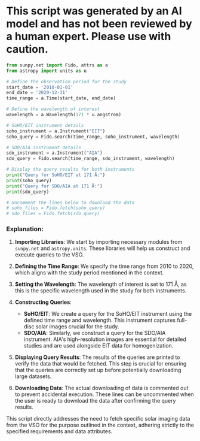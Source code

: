 # This script was generated by an AI model and has not been reviewed by a human expert. Please use with caution.

```python
from sunpy.net import Fido, attrs as a
from astropy import units as u

# Define the observation period for the study
start_date = '2010-01-01'
end_date = '2020-12-31'
time_range = a.Time(start_date, end_date)

# Define the wavelength of interest
wavelength = a.Wavelength(171 * u.angstrom)

# SoHO/EIT instrument details
soho_instrument = a.Instrument("EIT")
soho_query = Fido.search(time_range, soho_instrument, wavelength)

# SDO/AIA instrument details
sdo_instrument = a.Instrument("AIA")
sdo_query = Fido.search(time_range, sdo_instrument, wavelength)

# Display the query results for both instruments
print("Query for SoHO/EIT at 171 Å:")
print(soho_query)
print("Query for SDO/AIA at 171 Å:")
print(sdo_query)

# Uncomment the lines below to download the data
# soho_files = Fido.fetch(soho_query)
# sdo_files = Fido.fetch(sdo_query)
```

### Explanation:
1. **Importing Libraries**: We start by importing necessary modules from `sunpy.net` and `astropy.units`. These libraries will help us construct and execute queries to the VSO.

2. **Defining the Time Range**: We specify the time range from 2010 to 2020, which aligns with the study period mentioned in the context.

3. **Setting the Wavelength**: The wavelength of interest is set to 171 Å, as this is the specific wavelength used in the study for both instruments.

4. **Constructing Queries**:
   - **SoHO/EIT**: We create a query for the SoHO/EIT instrument using the defined time range and wavelength. This instrument captures full-disc solar images crucial for the study.
   - **SDO/AIA**: Similarly, we construct a query for the SDO/AIA instrument. AIA's high-resolution images are essential for detailed studies and are used alongside EIT data for homogenization.

5. **Displaying Query Results**: The results of the queries are printed to verify the data that would be fetched. This step is crucial for ensuring that the queries are correctly set up before potentially downloading large datasets.

6. **Downloading Data**: The actual downloading of data is commented out to prevent accidental execution. These lines can be uncommented when the user is ready to download the data after confirming the query results.

This script directly addresses the need to fetch specific solar imaging data from the VSO for the purpose outlined in the context, adhering strictly to the specified requirements and data attributes.

